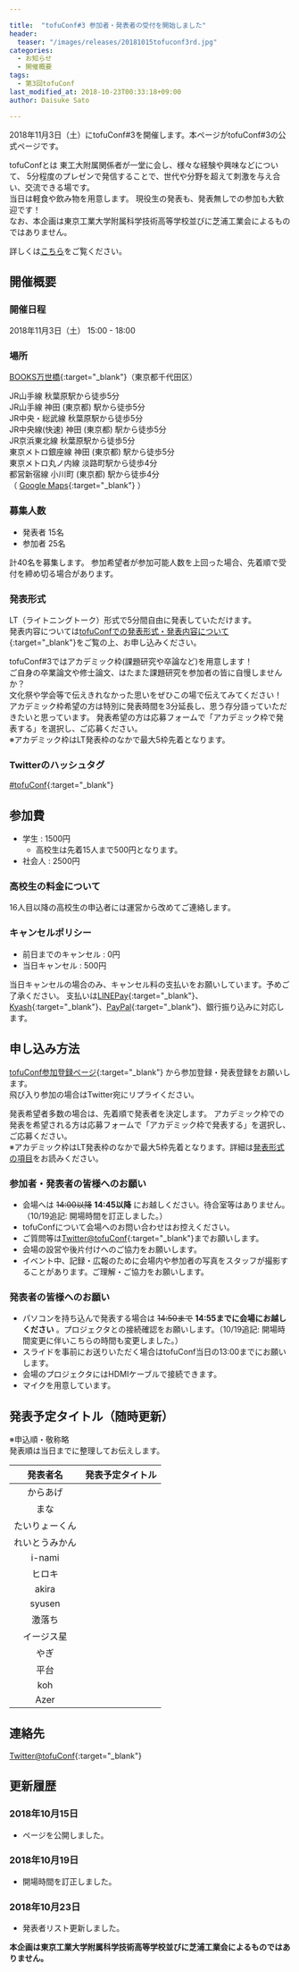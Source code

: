 ```yaml
---

title:  "tofuConf#3 参加者・発表者の受付を開始しました"
header:
  teaser: "/images/releases/20181015tofuconf3rd.jpg"
categories: 
  - お知らせ
  - 開催概要
tags:
  - 第3回tofuConf
last_modified_at: 2018-10-23T00:33:18+09:00
author: Daisuke Sato

---
```

2018年11月3日（土）にtofuConf#3を開催します。本ページがtofuConf#3の公式ページです。

tofuConfとは
東工大附属関係者が一堂に会し、様々な経験や興味などについて、
5分程度のプレゼンで発信することで、世代や分野を超えて刺激を与え合い、交流できる場です。  
当日は軽食や飲み物を用意します。
現役生の発表も、発表無しでの参加も大歓迎です！  
なお、本企画は東京工業大学附属科学技術高等学校並びに芝浦工業会によるものではありません。

詳しくは[こちら](/about/)をご覧ください。

## 開催概要
### 開催日程

2018年11月3日（土） 15:00 - 18:00


### 場所

[BOOKS万世橋](http://www.books-manseibashi.com/){:target="_blank"}（東京都千代田区）

JR山手線 秋葉原駅から徒歩5分  
JR山手線 神田 (東京都) 駅から徒歩5分  
JR中央・総武線 秋葉原駅から徒歩5分  
JR中央線(快速) 神田 (東京都) 駅から徒歩5分  
JR京浜東北線 秋葉原駅から徒歩5分  
東京メトロ銀座線 神田 (東京都) 駅から徒歩5分  
東京メトロ丸ノ内線 淡路町駅から徒歩4分  
都営新宿線 小川町 (東京都) 駅から徒歩4分  
（
[Google Maps](https://goo.gl/maps/Gr96RybFcs72){:target="_blank"}
）

### 募集人数

* 発表者 15名
* 参加者 25名

計40名を募集します。
参加希望者が参加可能人数を上回った場合、先着順で受付を締め切る場合があります。

<h3 id="presentationformat">発表形式</h3>

LT（ライトニングトーク）形式で5分間自由に発表していただけます。  
発表内容については[tofuConfでの発表形式・発表内容について](/about/presentation.html){:target="_blank"}をご覧の上、お申し込みください。

tofuConf#3ではアカデミック枠(課題研究や卒論など)を用意します！  
ご自身の卒業論文や修士論文、はたまた課題研究を参加者の皆に自慢しませんか？  
文化祭や学会等で伝えきれなかった思いをぜひこの場で伝えてみてください！  
アカデミック枠希望の方は特別に発表時間を3分延長し、思う存分語っていただきたいと思っています。
発表希望の方は応募フォームで「アカデミック枠で発表する」を選択し、ご応募ください。  
※アカデミック枠はLT発表枠のなかで最大5枠先着となります。

### Twitterのハッシュタグ

[#tofuConf](https://twitter.com/hashtag/tofuConf){:target="_blank"}

## 参加費

* 学生 : 1500円
  * 高校生は先着15人まで500円となります。
* 社会人 : 2500円

### 高校生の料金について

16人目以降の高校生の申込者には運営から改めてご連絡します。

### キャンセルポリシー

* 前日までのキャンセル : 0円
* 当日キャンセル : 500円

当日キャンセルの場合のみ、キャンセル料の支払いをお願いしています。予めご了承ください。
支払いは[LINEPay](https://line.me/ja/pay){:target="_blank"}、[Kyash](https://kyash.co/){:target="_blank"}、[PayPal](https://www.paypal.com/jp/home){:target="_blank"}、銀行振り込みに対応します。

## 申し込み方法

[tofuConf参加登録ページ](/register/){:target="_blank"} から参加登録・発表登録をお願いします。  
飛び入り参加の場合はTwitter宛にリプライください。

発表希望者多数の場合は、先着順で発表者を決定します。
アカデミック枠での発表を希望される方は応募フォームで「アカデミック枠で発表する」を選択し、ご応募ください。  
※アカデミック枠はLT発表枠のなかで最大5枠先着となります。詳細は<a href="#presentationformat">発表形式の項目</a>をお読みください。

### 参加者・発表者の皆様へのお願い

* 会場へは ~~14:00以降~~ __14:45以降__ にお越しください。待合室等はありません。（10/19追記: 開場時間を訂正しました。）
* tofuConfについて会場へのお問い合わせはお控えください。
* ご質問等は[Twitter@tofuConf](https://twitter.com/tofuConf){:target="_blank"}までお願いします。
* 会場の設営や後片付けへのご協力をお願いします。
* イベント中、記録・広報のために会場内や参加者の写真をスタッフが撮影することがあります。ご理解・ご協力をお願いします。

### 発表者の皆様へのお願い

* パソコンを持ち込んで発表する場合は ~~14:50まで~~ __14:55までに会場にお越しください__ 。プロジェクタとの接続確認をお願いします。（10/19追記: 開場時間変更に伴いこちらの時間も変更しました。）
* スライドを事前にお送りいただく場合はtofuConf当日の13:00までにお願いします。
* 会場のプロジェクタにはHDMIケーブルで接続できます。
* マイクを用意しています。

## 発表予定タイトル（随時更新）

※申込順・敬称略  
発表順は当日までに整理してお伝えします。

| 発表者名 | 発表予定タイトル |
|:--------:|:----------------------:|
| からあげ |  |
| まな |  |
| たいりょーくん |  |
| れいとうみかん |  |
| i-nami |  |
| ヒロキ |  |
| akira |  |
| syusen |  |
| 激落ち |  |
| イージス星 |  |
| やぎ |  |
| 平台 |  |
| koh |  |
| Azer |  |


## 連絡先

[Twitter@tofuConf](https://twitter.com/tofuConf){:target="_blank"}

## 更新履歴

### 2018年10月15日

* ページを公開しました。

### 2018年10月19日

* 開場時間を訂正しました。

### 2018年10月23日

* 発表者リスト更新しました。


__本企画は東京工業大学附属科学技術高等学校並びに芝浦工業会によるものではありません。__
